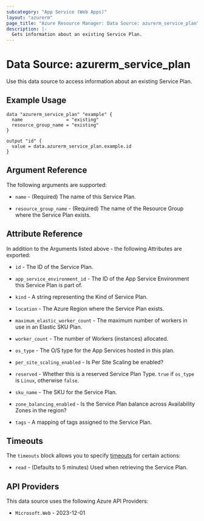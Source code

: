 ```yaml
---
subcategory: "App Service (Web Apps)"
layout: "azurerm"
page_title: "Azure Resource Manager: Data Source: azurerm_service_plan"
description: |-
  Gets information about an existing Service Plan.
---
```


# Data Source: azurerm_service_plan

Use this data source to access information about an existing Service Plan.

## Example Usage

```hcl
data "azurerm_service_plan" "example" {
  name                = "existing"
  resource_group_name = "existing"
}

output "id" {
  value = data.azurerm_service_plan.example.id
}
```

## Argument Reference

The following arguments are supported:

* `name` - (Required) The name of this Service Plan.

* `resource_group_name` - (Required) The name of the Resource Group where the Service Plan exists.

## Attribute Reference

In addition to the Arguments listed above - the following Attributes are exported:

* `id` - The ID of the Service Plan.

* `app_service_environment_id` - The ID of the App Service Environment this Service Plan is part of.

* `kind` - A string representing the Kind of Service Plan.

* `location` - The Azure Region where the Service Plan exists.

* `maximum_elastic_worker_count` - The maximum number of workers in use in an Elastic SKU Plan.

* `worker_count` - The number of Workers (instances) allocated.

* `os_type` - The O/S type for the App Services hosted in this plan.

* `per_site_scaling_enabled` - Is Per Site Scaling be enabled?

* `reserved` - Whether this is a reserved Service Plan Type. `true` if `os_type` is `Linux`, otherwise `false`.

* `sku_name` - The SKU for the Service Plan.

* `zone_balancing_enabled` - Is the Service Plan balance across Availability Zones in the region?

* `tags` - A mapping of tags assigned to the Service Plan.

## Timeouts

The `timeouts` block allows you to specify [timeouts](https://developer.hashicorp.com/terraform/language/resources/configure#define-operation-timeouts) for certain actions:

* `read` - (Defaults to 5 minutes) Used when retrieving the Service Plan.

## API Providers
<!-- This section is generated, changes will be overwritten -->
This data source uses the following Azure API Providers:

* `Microsoft.Web` - 2023-12-01
